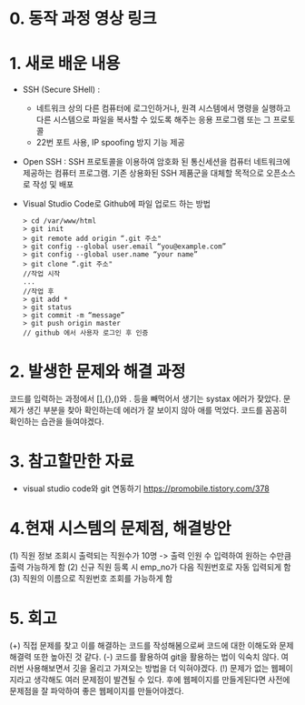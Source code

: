 # 0. 동작 과정 영상 링크

# 1. 새로 배운 내용
* SSH (Secure SHell) :
   * 네트워크 상의 다른 컴퓨터에 로그인하거나, 원격 시스템에서 명령을 실행하고 다른 시스템으로 파일을 복사할 수 있도록 해주는 응용 프로그램 또는 그 프로토콜
   * 22번 포트 사용, IP spoofing 방지 기능 제공
  
* Open SSH : SSH 프로토콜을 이용하여 암호화 된 통신세션을 컴퓨터 네트워크에 제공하는 컴퓨터 프로그램. 기존 상용화된 SSH 제품군을 대체할 목적으로 오픈소스로 작성 및 배포

* Visual Studio Code로 Github에 파일 업로드 하는 방법
  ```
  > cd /var/www/html
  > git init
  > git remote add origin “.git 주소"
  > git config --global user.email “you@example.com”
  > git config --global user.name “your name”
  > git clone “.git 주소"
  //작업 시작
  ...
  //작업 후
  > git add *
  > git status
  > git commit -m “message”
  > git push origin master
  // github 에서 사용자 로그인 후 인증
  ```


# 2. 발생한 문제와 해결 과정
코드를 입력하는 과정에서 [],{},()와 . 등을 빼먹어서 생기는 systax 에러가 잦았다. 문제가 생긴 부분을 찾아 확인하는데 에러가 잘 보이지 않아 애를 먹었다. 코드를 꼼꼼히 확인하는 습관을 들여야겠다.

# 3. 참고할만한 자료
* visual studio code와 git 연동하기
<https://promobile.tistory.com/378>


# 4.현재 시스템의 문제점, 해결방안
(1) 직원 정보 조회시 출력되는 직원수가 10명 -> 출력 인원 수 입력하여 원하는 수만큼 출력 가능하게 함
(2) 신규 직원 등록 시 emp_no가 다음 직원번호로 자동 입력되게 함
(3) 직원의 이름으로 직원번호 조회를 가능하게 함


# 5. 회고
(+) 직접 문제를 찾고 이를 해결하는 코드를 작성해봄으로써 코드에 대한 이해도와 문제 해결력 또한 높아진 것 같다. 
(-) 코드를 활용하여 git을 활용하는 법이 익숙치 않다. 여러번 사용해보면서 깃을 올리고 가져오는 방법을 더 익혀야겠다.
(!) 문제가 없는 웹페이지라고 생각해도 여러 문제점이 발견될 수 있다. 후에 웹페이지를 만들게된다면 사전에 문제점을 잘 파악하여 좋은 웹페이지를 만들어야겠다.
